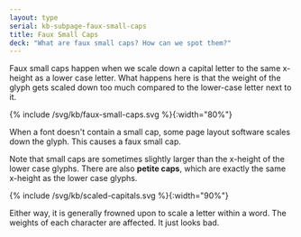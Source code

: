 ```yaml
---
layout: type
serial: kb-subpage-faux-small-caps
title: Faux Small Caps
deck: "What are faux small caps? How can we spot them?"
---
```


Faux small caps happen when we scale down a capital letter to the same x-height as a lower case letter. What happens here is that the weight of the glyph gets scaled down too much compared to the lower-case letter next to it.

{% include /svg/kb/faux-small-caps.svg %}{:width="80%"}

When a font doesn't contain a small cap, some page layout software scales down the glyph. This causes a faux small cap.

Note that small caps are sometimes slightly larger than the x-height of the lower case glyphs. There are also **petite caps**, which are exactly the same x-height as the lower case glyphs.

{% include /svg/kb/scaled-capitals.svg %}{:width="90%"}

Either way, it is generally frowned upon to scale a letter within a word. The weights of each character are affected. It just looks bad.